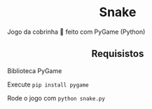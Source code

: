 <h1 align="center">Snake</h1>

Jogo da cobrinha 🐍 feito com PyGame (Python)

<h2 align="center">Requisistos</h2>

Biblioteca PyGame 

Execute <code>pip install pygame</code>

Rode o jogo com <code>python snake.py</code>
